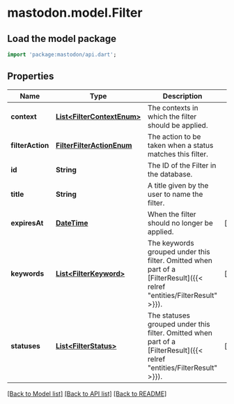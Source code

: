 # mastodon.model.Filter

## Load the model package
```dart
import 'package:mastodon/api.dart';
```

## Properties
Name | Type | Description | Notes
------------ | ------------- | ------------- | -------------
**context** | [**List&lt;FilterContextEnum&gt;**](FilterContextEnum.md) | The contexts in which the filter should be applied. | 
**filterAction** | [**FilterFilterActionEnum**](FilterFilterActionEnum.md) | The action to be taken when a status matches this filter. | 
**id** | **String** | The ID of the Filter in the database. | 
**title** | **String** | A title given by the user to name the filter. | 
**expiresAt** | [**DateTime**](DateTime.md) | When the filter should no longer be applied. | [optional] 
**keywords** | [**List&lt;FilterKeyword&gt;**](FilterKeyword.md) | The keywords grouped under this filter. Omitted when part of a [FilterResult]({{< relref \"entities/FilterResult\" >}}). | [optional] 
**statuses** | [**List&lt;FilterStatus&gt;**](FilterStatus.md) | The statuses grouped under this filter. Omitted when part of a [FilterResult]({{< relref \"entities/FilterResult\" >}}). | [optional] 

[[Back to Model list]](../README.md#documentation-for-models) [[Back to API list]](../README.md#documentation-for-api-endpoints) [[Back to README]](../README.md)


